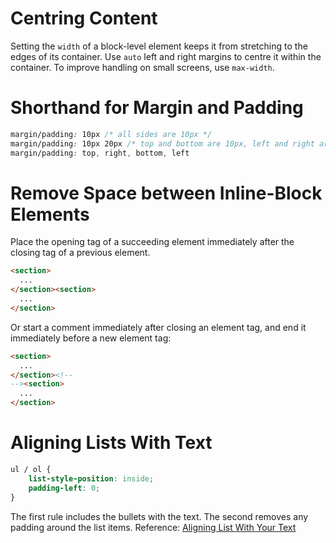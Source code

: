 # Centring Content
Setting the `width` of a block-level element keeps it from stretching to the edges of its container. Use `auto` left and right margins to centre it within the container.
To improve handling on small screens, use `max-width`.
# Shorthand for Margin and Padding
```css
margin/padding: 10px /* all sides are 10px */
margin/padding: 10px 20px /* top and bottom are 10px, left and right are 20px */
margin/padding: top, right, bottom, left
```
# Remove Space between Inline-Block Elements
Place the opening tag of a succeeding element immediately after the closing tag of a previous element.
```html
<section>
  ...
</section><section>
  ...
</section>
```

Or start a comment immediately after closing an element tag, and end it immediately before a new element tag:
```html
<section>
  ...
</section><!--
--><section>
  ...
</section>
```

# Aligning Lists With Text
```css
ul / ol {
	list-style-position: inside;
	padding-left: 0;
}
```
The first rule includes the bullets with the text. The second removes any padding around the list items.
Reference: [Aligning List With Your Text](https://since1979.dev/aligning-your-lists-with-your-text/)

